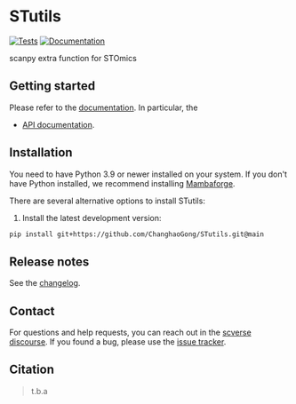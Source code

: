 # STutils

[![Tests][badge-tests]][link-tests]
[![Documentation][badge-docs]][link-docs]

[badge-tests]: https://img.shields.io/github/actions/workflow/status/ChanghaoGong/STutils/test.yaml?branch=main
[link-tests]: https://github.com/ChanghaoGong/STutils/actions/workflows/test.yml
[badge-docs]: https://img.shields.io/readthedocs/STutils

scanpy extra function for STOmics

## Getting started

Please refer to the [documentation][link-docs]. In particular, the

-   [API documentation][link-api].

## Installation

You need to have Python 3.9 or newer installed on your system. If you don't have
Python installed, we recommend installing [Mambaforge](https://github.com/conda-forge/miniforge#mambaforge).

There are several alternative options to install STutils:

<!--
1) Install the latest release of `STutils` from `PyPI <https://pypi.org/project/STutils/>`_:

```bash
pip install STutils
```
-->

1. Install the latest development version:

```bash
pip install git+https://github.com/ChanghaoGong/STutils.git@main
```

## Release notes

See the [changelog][changelog].

## Contact

For questions and help requests, you can reach out in the [scverse discourse][scverse-discourse].
If you found a bug, please use the [issue tracker][issue-tracker].

## Citation

> t.b.a

[scverse-discourse]: https://discourse.scverse.org/
[issue-tracker]: https://github.com/ChanghaoGong/STutils/issues
[changelog]: https://STutils.readthedocs.io/latest/changelog.html
[link-docs]: https://STutils.readthedocs.io
[link-api]: https://STutils.readthedocs.io/latest/api.html
